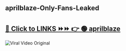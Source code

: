 
 ## aprilblaze-Only-Fans-Leaked

# <h2><a href="https://clipsfans.com/aprilblaze&ref=git">🔗 Click to LINKS ⏩⏩ 👉 🟢 aprilblaze </a></h2>

<a href="https://clipsfans.com/aprilblaze&ref=git" rel="nofollow" data-target="animated-image.originalLink"><img src="https://i.ibb.co.com/xMMVF88/686577567.gif" alt="Viral Video Original" style="max-width: 100%; display: inline-block;" data-target="animated-image.originalImage"></a>
